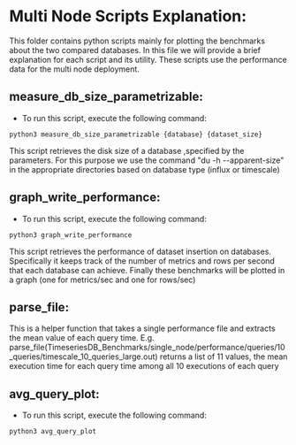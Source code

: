 # Multi Node Scripts Explanation:
This folder contains python scripts mainly for plotting the benchmarks about the two compared databases. In this file we will provide a brief explanation for each script and its utility. These scripts use the performance data for the multi node deployment.

## measure_db_size_parametrizable:
* To run this script, execute the following command:

```
python3 measure_db_size_parametrizable {database} {dataset_size}
```
This script retrieves the disk size of a database ,specified by the parameters. For this purpose we use the command "du -h --apparent-size" in the appropriate directories based on database type (influx or timescale)

## graph_write_performance:
* To run this script, execute the following command:

```
python3 graph_write_performance
```
This script retrieves the performance of dataset insertion on databases. Specifically it keeps track of the number of metrics and rows per second that each database can achieve. Finally these benchmarks will be plotted in a graph (one for metrics/sec and one for rows/sec)

## parse_file:
This is a helper function that takes a single performance file and extracts the mean value of each query time.
E.g. parse_file(TimeseriesDB_Benchmarks/single_node/performance/queries/10_queries/timescale_10_queries_large.out) returns a list of 11 values, the mean execution time for each query time among all 10 executions of each query

## avg_query_plot:
* To run this script, execute the following command:

```
python3 avg_query_plot
```
